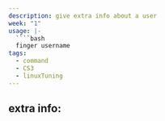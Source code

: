 ```yaml
---
description: give extra info about a user
week: "1"
usage: |-
  ````bash 
  finger username
tags:
  - command
  - CS3
  - linuxTuning
---
```

## extra info:
